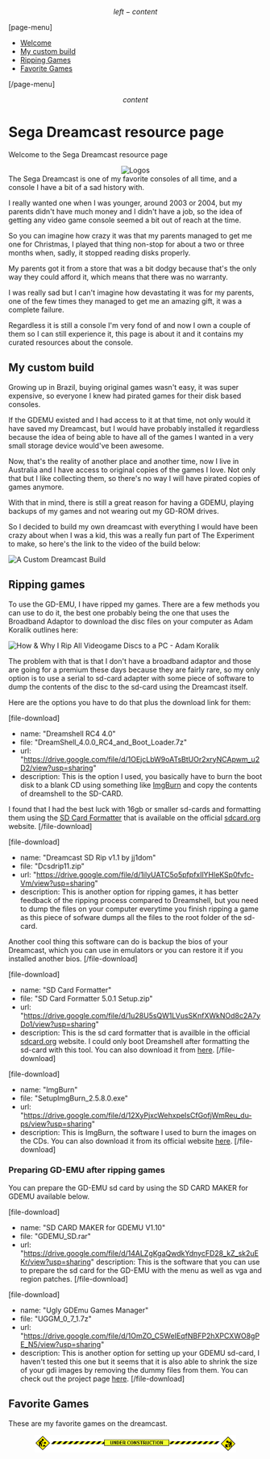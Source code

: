 $$ left-content $$

[page-menu]

- [Welcome](#segadreamcastresourcepage)
- [My custom build](#mycustombuild)
- [Ripping Games](#rippinggames)
- [Favorite Games](#favoritegames)

[/page-menu]

$$ content $$

# Sega Dreamcast resource page #

Welcome to the Sega Dreamcast resource page
<center>
  <img src="/img/650/136/pages/dreamcast/logo.jpg" alt="Logos">
</center>
The Sega Dreamcast is one of my favorite consoles of all time, and a console I have a bit of a sad history with.

I really wanted one when I was younger, around 2003 or 2004, but my parents didn't have much money and I didn't have a job, so the idea of getting any video game console seemed a bit out of reach at the time.

So you can imagine how crazy it was that my parents managed to get me one for Christmas, I played that thing non-stop for about a two or three months when, sadly, it stopped reading disks properly.

My parents got it from a store that was a bit dodgy because that's the only way they could afford it, which means that there was no warranty.

I was really sad but I can't imagine how devastating it was for my parents, one of the few times they managed to get me an amazing gift, it was a complete failure.

Regardless it is still a console I'm very fond of and now I own a couple of them so I can still experience it, this page is about it and it contains my curated resources about the console.

## My custom build ##

Growing up in Brazil, buying original games wasn't easy, it was super expensive, so everyone I knew had pirated games for their disk based consoles.

If the GDEMU existed and I had access to it at that time, not only would it have saved my Dreamcast, but I would have probably installed it regardless because the idea of being able to have all of the games I wanted in a very small storage device would've been awesome.

Now, that's the reality of another place and another time, now I live in Australia and I have access to original copies of the games I love. Not only that but I like collecting them, so there's no way I will have pirated copies of games anymore.

With that in mind, there is still a great reason for having a GDEMU, playing backups of my games and not wearing out my GD-ROM drives.

So I decided to build my own dreamcast with everything I would have been crazy about when I was a kid, this was a really fun part of The Experiment to make, so here's the link to the video of the build below:

![A Custom Dreamcast Build](https://www.youtube.com/watch?v=ddM8N19WhWs)

## Ripping games ##

To use the GD-EMU, I have ripped my games. There are a few methods you can use to do it, the best one probably being the one that uses the Broadband Adaptor to download the disc files on your computer as Adam Koralik outlines here:

![How & Why I Rip All Videogame Discs to a PC - Adam Koralik](https://www.youtube.com/watch?v=ElckU57hJFg&t=792)

The problem with that is that I don't have a broadband adaptor and those are going for a premium these days because they are fairly rare, so my only option is to use a serial to sd-card adapter with some piece of software to dump the contents of the disc to the sd-card using the Dreamcast itself.

Here are the options you have to do that plus the download link for them:

[file-download]
  - name: "Dreamshell RC4 4.0"
  - file: "DreamShell_4.0.0_RC4_and_Boot_Loader.7z"
  - url: "https://drive.google.com/file/d/1OEjcLbW9oATsBtUOr2xryNCApwm_u2D2/view?usp=sharing"
  - description:
  This is the option I used, you basically have to burn the boot disk to a blank CD using something like [ImgBurn](#imgburn) and copy the contents of dreamshell to the SD-CARD.

  I found that I had the best luck with 16gb or smaller sd-cards and formatting them using the [SD Card Formatter](#sdcardformatter) that is available on the official [sdcard.org](https://www.sdcard.org/) website.
[/file-download]

[file-download]
  - name: "Dreamcast SD Rip v1.1 by jj1dom"
  - file: "Dcsdrip11.zip"
  - url: "https://drive.google.com/file/d/1ilyUATC5o5pfpfxIlYHleKSp0fvfc-Vm/view?usp=sharing"
  - description:
  This is another option for ripping games, it has better feedback of the ripping process compared to Dreamshell, but you need to dump the files on your computer everytime you finish ripping a game as this piece of sofware dumps all the files to the root folder of the sd-card.

  Another cool thing this software can do is backup the bios of your Dreamcast, which you can use in emulators or you can restore it if you installed another bios.
[/file-download]

[file-download]
  - name: "SD Card Formatter"
  - file: "SD Card Formatter 5.0.1 Setup.zip"
  - url: "https://drive.google.com/file/d/1u28U5sQW1LVusSKnfXWkNOd8c2A7yDo1/view?usp=sharing"
  - description:
  This is the sd card formatter that is availble in the official [sdcard.org](https://www.sdcard.org/) website. I could only boot Dreamshell after formatting the sd-card with this tool. You can also download it from [here](https://www.sdcard.org/downloads/formatter/).
[/file-download]

[file-download]
  - name: "ImgBurn"
  - file: "SetupImgBurn_2.5.8.0.exe"
  - url: "https://drive.google.com/file/d/12XyPjxcWehxpeIsCfGofjWmReu_du-ps/view?usp=sharing"
  - description:
  This is ImgBurn, the software I used to burn the images on the CDs. You can also download it from its official website [here](https://www.imgburn.com/).
[/file-download]

### Preparing GD-EMU after ripping games ###

You can prepare the GD-EMU sd card by using the SD CARD MAKER for GDEMU available below.

[file-download]
  - name: "SD CARD MAKER for GDEMU V1.10"
  - file: "GDEMU_SD.rar"
  - url: "https://drive.google.com/file/d/14ALZgKgaQwdkYdnycFD28_kZ_sk2uEKr/view?usp=sharing"
  description:
  This is the software that you can use to prepare the sd card for the GD-EMU with the menu as well as vga and region patches.
[/file-download]

[file-download]
  - name: "Ugly GDEmu Games Manager"
  - file: "UGGM_0_7_1.7z"
  - url: "https://drive.google.com/file/d/1OmZO_C5WeIEqfNBFP2hXPCXWO8gPE_N5/view?usp=sharing"
  - description:
  This is another option for setting up your GDEMU sd-card, I haven't tested this one but it seems that it is also able to shrink the size of your gdi images by removing the dummy files from them. You can check out the project page [here](https://github.com/Louhike/Ugly-GDEmu-Games-Manager).
[/file-download]

## Favorite Games

These are my favorite games on the dreamcast.

<center>
  <img src="/assets/construction.gif" alt="under construction" width="400" />
</center>